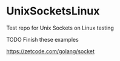 # UnixSocketsLinux
Test repo for Unix Sockets on Linux testing


TODO
Finish these examples

https://zetcode.com/golang/socket
